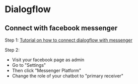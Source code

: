Dialogflow
============

## Connect with facebook messenger
Step 1:
[Tutorial on how to connect dialogflow with messenger](https://www.youtube.com/watch?v=-2hE3YHsuBQ)

Step 2:
* Visit your facebook page as admin
* Go to "Settings"
* Then click "Messenger Platform" 
* Change the role of your chatbot to "primary receiver"
